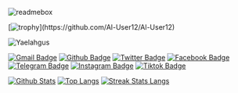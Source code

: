 
![readmebox](https://github.com/Al-User12/Al-User12/assets/44604935/cd0ae5cf-2236-49af-806f-499ced7ea35d)

[![trophy](https://github-profile-trophy.vercel.app/?username=Al-User12&theme=dracula&rank=-?)](https://github.com/Al-User12/Al-User12)



<img title="Yaelahgus" src="https://komarev.com/ghpvc/?username=Yaelahgus&text_color=FF00FF&label=Views&color=000000&text_color=00FF00&bg_color=000000&style=flat"></a>




[![Gmail Badge](https://img.shields.io/badge/-Agusarifudin10@gmail.com-black?style=flat&logo=Gmail&link=mailto:Agusarifudin10@gmail.com)](mailto:Agusarifudin10@gmail.com) 
[![Github Badge](https://img.shields.io/badge/Yaelahgus-black?style=flat&logo=github&link=https://github.com/Yaelahgus)](https://www.github.com/Yaelahgus) 
[![Twitter Badge](https://img.shields.io/badge/-xafkmx-black?style=flat&logo=twitter&link=https://twitter.com/xafkmx)](https://twitter.com/xafkmx) 
[![Facebook Badge](https://img.shields.io/badge/-itsme.fikri-black?style=flat&logo=facebook&link=https://facebook.com/itsme.fikri)](https://facebook.com/itsme.fikri)
[![Telegram Badge](https://img.shields.io/badge/-Al_User12-black?style=flat&logo=telegram&link=https://telegram.me/Al_User12)](https://telegram.me/Al_User12)
[![Instagram Badge](https://img.shields.io/badge/-yaelahfik-black?style=flat&logo=instagram&link=https://instagram.com/yaelahfik)](https://instagram.com/yaelahfik)
[![Tiktok Badge](https://img.shields.io/badge/-al_fikri12-black?style=flat&logo=tiktok&link=https://tiktok.com/al_fikri12)](https://tiktok.com/al_fikri12)



[![Github Stats](https://github-readme-stats.vercel.app/api?username=Al-User12&show_icons=true&include_all_commits=true&count_private=true&&hide_border=true&bg_color=000000&icon_color=00FF00&title_color=00FF00&text_color=FFFFFF&custom_title=My+Github+Stats)](https://github.com/Al-User12/Al-User12)
[![Top Langs](https://github-readme-stats.vercel.app/api/top-langs/?username=Al-User12&layout=compact&hide_border=true&langs_count=8&bg_color=000000&icon_color=00FF00&title_color=00FF00&text_color=FFFFFF)](https://github.com/Al-User12/Al-User12)
[![Streak Stats Langs](https://github-readme-streak-stats.herokuapp.com?user=Al-User12&theme=dark&background=black&ring=lime&fire=purple&dates=white&currStreakNum=lime&sideNums=lime&currStreakLabel=lime&sideLabels=lime&stroke=lime&border=black)](https://github.com/Al-User12/Al-User12)






<!---
Al-User12/Al-User12 is a ✨ special ✨ repository because its `README.md` (this file) appears on your GitHub profile.
You can click the Preview link to take a look at your changes.
--->

